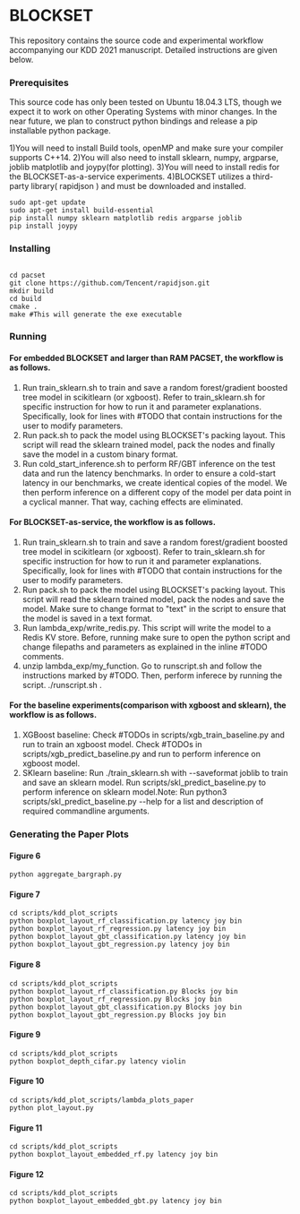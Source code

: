 # BLOCKSET

This repository contains the source code and experimental workflow accompanying our KDD 2021 manuscript. 
Detailed instructions are given below.

### Prerequisites
This source code has only been tested on Ubuntu 18.04.3 LTS, though we expect it to work on other
Operating Systems with minor changes. In the near future, we plan to construct python bindings and release a pip installable
python package.

1)You will need to install Build tools, openMP and make sure your compiler supports C++14. 
2)You will also need to install sklearn, numpy, argparse, joblib matplotlib and joypy(for plotting).
3)You will need to install redis for the BLOCKSET-as-a-service experiments.
4)BLOCKSET utilizes a third-party library( rapidjson ) and must be downloaded and installed.

```
sudo apt-get update
sudo apt-get install build-essential
pip install numpy sklearn matplotlib redis argparse joblib
pip install joypy
```

### Installing
```

cd pacset
git clone https://github.com/Tencent/rapidjson.git
mkdir build
cd build
cmake .
make #This will generate the exe executable
```

### Running

#### For embedded BLOCKSET and larger than RAM PACSET, the workflow is as follows.
1) Run train\_sklearn.sh to train and save a random forest/gradient boosted tree model in scikitlearn (or xgboost). Refer to train\_sklearn.sh for specific
instruction for how to run it and parameter explanations. Specifically, look for lines with #TODO that contain instructions for the user to modify parameters. 
2) Run pack.sh to pack the model using BLOCKSET's packing layout. This script will read the sklearn trained model, pack the nodes and finally save the model in 
a custom binary format.
3) Run cold\_start\_inference.sh to perform RF/GBT inference on the test data and run the latency benchmarks. In order to ensure a cold-start latency in our benchmarks, 
we create identical copies of the model. We then perform inference on a different copy of the model per data point in a cyclical manner. That way, caching effects are eliminated.

#### For BLOCKSET-as-service, the workflow is as follows.
1) Run train\_sklearn.sh to train and save a random forest/gradient boosted tree model in scikitlearn (or xgboost). Refer to train\_sklearn.sh for specific
instruction for how to run it and parameter explanations. Specifically, look for lines with #TODO that contain instructions for the user to modify parameters.
2) Run pack.sh to pack the model using BLOCKSET's packing layout. This script will read the sklearn trained model, pack the nodes and save the model. Make sure to change
format to "text" in the script to ensure that the model is saved in a text format.
3) Run lambda\_exp/write\_redis.py. This script will write the model to a Redis KV store.  Before, running make sure to open the python script and change filepaths and parameters as explained in the inline #TODO comments.
4) unzip lambda\_exp/my\_function. Go to runscript.sh and follow the instructions marked by #TODO. Then, perform inferece by running the script. ./runscript.sh <desired lambda name> . 

#### For the baseline experiments(comparison with xgboost and sklearn), the workflow is as follows.
1) XGBoost baseline: Check #TODOs in scripts/xgb\_train\_baseline.py and run to train an xgboost model. Check #TODOs in scripts/xgb\_predict\_baseline.py and run to perform inference on  xgboost model.  
2) SKlearn baseline: Run ./train\_sklearn.sh with --saveformat joblib to train and save an sklearn model. Run scripts/skl\_predict\_baseline.py to perform inference on sklearn model.Note: Run python3 scripts/skl\_predict\_baseline.py --help for a list and description of required commandline arguments.  

### Generating the Paper Plots

#### Figure 6
```
python aggregate_bargraph.py
```

#### Figure 7
```
cd scripts/kdd_plot_scripts
python boxplot_layout_rf_classification.py latency joy bin
python boxplot_layout_rf_regression.py latency joy bin
python boxplot_layout_gbt_classification.py latency joy bin
python boxplot_layout_gbt_regression.py latency joy bin
```
#### Figure 8 
```
cd scripts/kdd_plot_scripts
python boxplot_layout_rf_classification.py Blocks joy bin
python boxplot_layout_rf_regression.py Blocks joy bin
python boxplot_layout_gbt_classification.py Blocks joy bin
python boxplot_layout_gbt_regression.py Blocks joy bin
```
#### Figure 9 

```
cd scripts/kdd_plot_scripts
python boxplot_depth_cifar.py latency violin
```


#### Figure 10 
```
cd scripts/kdd_plot_scripts/lambda_plots_paper
python plot_layout.py
```
#### Figure 11 
```
cd scripts/kdd_plot_scripts
python boxplot_layout_embedded_rf.py latency joy bin
```
#### Figure 12
```
cd scripts/kdd_plot_scripts
python boxplot_layout_embedded_gbt.py latency joy bin
```
